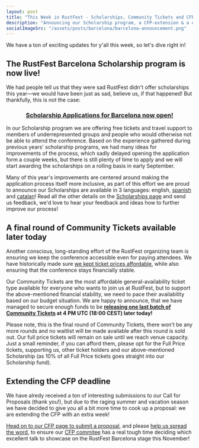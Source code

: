 ```yaml
---
layout: post
title: "This Week in RustFest - Scholarships, Community Tickets and CFPs"
description: "Announcing our Scholarship program, a CFP-extension & a one last round of Community Tickets"
socialImageSrc: "/assets/posts/barcelona/barcelona-announcement.png"
---
```


We have a ton of exciting updates for y'all this week, so let's dive right in!

## The RustFest Barcelona Scholarship program is now live!

We had people tell us that they were sad RustFest didn't offer scholarships this year—we would have been just as sad, believe us, if that happened! But thankfully, this is not the case:

<h3 style="text-align: center">
  <a href="https://barcelona.rustfest.eu/scholarships/" style="opacity: 1">
    Scholarship Applications for Barcelona now open!
  </a>
</h3>

In our Scholarship program we are offering free tickets and travel support to members of underrepresented groups and people who would otherwise not be able to attend the conference. Based on the experience gathered during previous years' scholarship programs, we had many ideas for improvements of the process, which sadly delayed opening the application form a couple weeks, but there is still plenty of time to apply and we will start awarding the scholarships on a rolling basis in early September.

Many of this year's improvements are centered around making the application process itself more inclusive, as part of this effort we are proud to announce our Scholarships are available in 3 languages: english, [spanish](https://barcelona.rustfest.eu/scholarships/es/) and [catalan](https://barcelona.rustfest.eu/scholarships/ca/)! Read all the other details on the [Scholarships page](https://barcelona.rustfest.eu/scholarships/) and send us feedback, we'd love to hear your feedback and ideas how to further improve our process!


## A final round of Community Tickets available later today

Another conscious, long-standing effort of the RustFest organizing team is ensuring we keep the conference accessible even for paying attendees. We have historically made sure [we kept ticket prices affordable](https://barcelona.rustfest.eu/tickets/), while also ensuring that the conference stays financially stable.

Our Community Tickets are the most affordable general-availability ticket type available for everyone who wants to join us at RustFest, but to support the above-mentioned financial stability, we need to pace their availability based on our budget situation. We are happy to announce, that we have managed to secure enough funds to be **[releasing one last batch of Community Tickets](https://ti.to/rustfest/barcelona2019/) at 4 PM UTC (18:00 CEST) later today!**

Please note, this is the final round of Community Tickets, there won't be any more rounds and no waitlist will be made available after this round is sold out. Our full price tickets will remain on sale until we reach venue capacity. Just a small reminder, if you can afford them, please opt for the Full Price tickets, supporting us, other ticket holders and our above-mentioned Scholarship (as 10% of all Full Price tickets goes straight into our Scholarship fund).


## Extending the CFP deadline

We have alredy received a ton of interesting submissions to our Call for Proposals (thank you!), but due to the raging summer and vacation season we have decided to give you all a bit more time to cook up a proposal: we are extending the CFP with an extra week!

[Head on to our CFP page to submit a proposal](https://cfp.rustfest.eu/events/rustfest-barcelona-2019), and please [help us spread the word](https://twitter.com/RustFest/status/1153566837386481664), to ensure our [CFP commitee](https://barcelona.rustfest.eu/cfp-committee/) has a real tough time deciding which excellent talk to showcase on the RustFest Barcelona stage this November!
